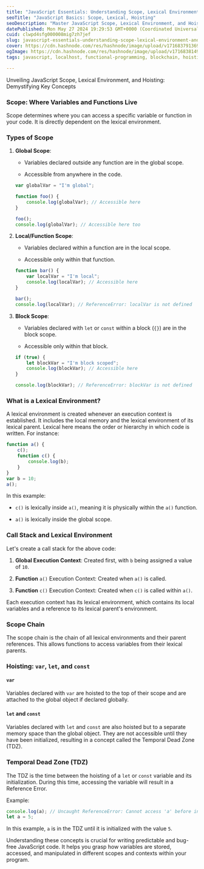 ```yaml
---
title: "JavaScript Essentials: Understanding Scope, Lexical Environment, and Hoisting"
seoTitle: "JavaScript Basics: Scope, Lexical, Hoisting"
seoDescription: "Master JavaScript Scope, Lexical Environment, and Hoisting: Key concepts for writing predictable and bug-free code"
datePublished: Mon May 27 2024 19:29:53 GMT+0000 (Coordinated Universal Time)
cuid: clwpd4sfg000008mig7zh7jef
slug: javascript-essentials-understanding-scope-lexical-environment-and-hoisting
cover: https://cdn.hashnode.com/res/hashnode/image/upload/v1716837913690/e6b4c3b2-8bcf-4f94-8340-ff3212fb9a55.jpeg
ogImage: https://cdn.hashnode.com/res/hashnode/image/upload/v1716838149909/186256b6-62a4-434a-9369-d12af05d53ce.jpeg
tags: javascript, localhost, functional-programming, blockchain, hoisting, scope, lexical-environment, temporal-dead-zone, tdz, local-scope, scope-chain, javascript-hoisting, global-scope, block-scope, function-scope

---
```


Unveiling JavaScript Scope, Lexical Environment, and Hoisting: Demystifying Key Concepts

### Scope: Where Variables and Functions Live

Scope determines where you can access a specific variable or function in your code. It is directly dependent on the lexical environment.

### Types of Scope

1. **Global Scope**:
    
    * Variables declared outside any function are in the global scope.
        
    * Accessible from anywhere in the code.
        
    
    ```javascript
    var globalVar = "I'm global";
    
    function foo() {
        console.log(globalVar); // Accessible here
    }
    
    foo();
    console.log(globalVar); // Accessible here too
    ```
    
2. **Local/Function Scope**:
    
    * Variables declared within a function are in the local scope.
        
    * Accessible only within that function.
        
    
    ```javascript
    function bar() {
        var localVar = "I'm local";
        console.log(localVar); // Accessible here
    }
    
    bar();
    console.log(localVar); // ReferenceError: localVar is not defined
    ```
    
3. **Block Scope**:
    
    * Variables declared with `let` or `const` within a block (`{}`) are in the block scope.
        
    * Accessible only within that block.
        
    
    ```javascript
    if (true) {
        let blockVar = "I'm block scoped";
        console.log(blockVar); // Accessible here
    }
    
    console.log(blockVar); // ReferenceError: blockVar is not defined
    ```
    

### What is a Lexical Environment?

A lexical environment is created whenever an execution context is established. It includes the local memory and the lexical environment of its lexical parent. Lexical here means the order or hierarchy in which code is written. For instance:

```javascript
function a() {
    c();
    function c() {
        console.log(b);
    }
}
var b = 10;
a();
```

In this example:

* `c()` is lexically inside `a()`, meaning it is physically within the `a()` function.
    
* `a()` is lexically inside the global scope.
    

### Call Stack and Lexical Environment

Let's create a call stack for the above code:

1. **Global Execution Context**: Created first, with `b` being assigned a value of `10`.
    
2. **Function** `a()` Execution Context: Created when `a()` is called.
    
3. **Function** `c()` Execution Context: Created when `c()` is called within `a()`.
    

Each execution context has its lexical environment, which contains its local variables and a reference to its lexical parent's environment.

### Scope Chain

The scope chain is the chain of all lexical environments and their parent references. This allows functions to access variables from their lexical parents.

### Hoisting: `var`, `let`, and `const`

#### `var`

Variables declared with `var` are hoisted to the top of their scope and are attached to the global object if declared globally.

#### `let` and `const`

Variables declared with `let` and `const` are also hoisted but to a separate memory space than the global object. They are not accessible until they have been initialized, resulting in a concept called the Temporal Dead Zone (TDZ).

### Temporal Dead Zone (TDZ)

The TDZ is the time between the hoisting of a `let` or `const` variable and its initialization. During this time, accessing the variable will result in a Reference Error.

Example:

```javascript
console.log(a); // Uncaught ReferenceError: Cannot access 'a' before initialization
let a = 5;
```

In this example, `a` is in the TDZ until it is initialized with the value `5`.

Understanding these concepts is crucial for writing predictable and bug-free JavaScript code. It helps you grasp how variables are stored, accessed, and manipulated in different scopes and contexts within your program.